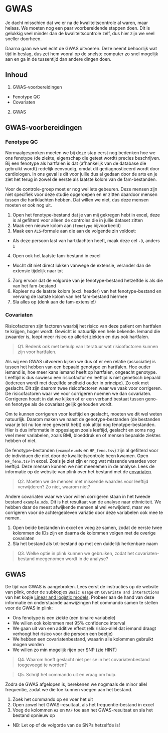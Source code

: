 # GWAS

Je dacht misschien dat we er na de kwaliteitscontrole al waren, maar helaas. We moeten nog een paar voorbereidende stappen doen. Dit is gelukkig veel minder dan de kwaliteitscontrole zelf, dus hier zijn we veel sneller doorheen.

Daarna gaan we wel echt de GWAS uitvoeren. Deze neemt behoorlijk wat tijd in beslag, dus zet hem vooral op de snelste computer zo snel mogelijk aan en ga in de tussentijd dan andere dingen doen.

## Inhoud
1. GWAS-voorbereidingen
  * Fenotype QC
  * Covariaten
2. GWAS

## GWAS-voorbereidingen
### Fenotype QC
Normaalgesproken moeten we bij deze stap eerst nog bedenken hoe we ons fenotype (de ziekte, eigenschap die getest wordt) precies beschrijven. Bij een fenotype als hartfalen is dat (afhankelijk van de database die gebruikt wordt) redelijk eenvoudig, omdat dit gediagnosticeerd wordt door cardiologen. In ons geval is dit voor jullie dus al gedaan door de arts en je ziet het terug in zowel de eerste als laatste kolom van de fam-bestanden.

Voor de controle-groep moet er nog wel iets gebeuren. Deze mensen zijn niet specifiek voor deze studie opgeroepen en er zitten daardoor mensen tussen die hartklachten hebben. Dat willen we niet, dus deze mensen moeten er ook nog uit.
1. Open het fenotype-bestand dat je van mij gekregen hebt in excel, deze is al gefilterd voor alleen de controles die in jullie dataset zitten
2. Maak een nieuwe kolom aan (`fenotype` bijvoorbeeld)
3. Maak een `ALS`-formule aan die aan de volgende zin voldoet:
  * Als deze persoon last van hartklachten heeft, maak deze cel `-9`, anders `1`
4. Open ook het laatste fam-bestand in excel
  * Mocht dit niet direct lukken vanwege de extensie, verander dan de extensie tijdelijk naar txt
5. Zorg ervoor dat de volgorde van je fenotype-bestand hetzelfde is als die van het fam-bestand
6. Kopieer nu de laatste kolom (excl. header) van het fenotype-bestand en vervang de laatste kolom van het fam-bestand hiermee
7. Sla alles op (denk aan de fam-extensie!)

### Covariaten
Risicofactoren zijn factoren waarbij het risico van deze patient om hartfalen te krijgen, hoger wordt. Gewicht is natuurlijk een hele bekende. Iemand die zwaarder is, loopt meer risico op allerlei ziekten en dus ook hartfalen.
> Q1. Bedenk ook met behulp van literatuur wat risicofactoren kunnen zijn voor hartfalen.

Als wij een GWAS uitvoeren kijken we dus of er een relatie (associatie) is tussen het hebben van een bepaald genotype en hartfalen. Hoe ouder iemand is, hoe meer kans iemand heeft op hartfalen, ongeacht genotype. Leeftijd is dus sowieso een risicofactor en leeftijd is niet genetisch bepaald (iedereen wordt met dezelfde snelheid ouder in principe). Zo ook met geslacht. Dit zijn daarom twee risicofactoren waar we vaak voor corrigeren. De risicofactoren waar we voor corrigeren noemen we dan covariaten. Corrigeren houdt in dat we kijken of er een verband bestaat tussen geno- en fenotype als de covariaat gelijk gehouden wordt.

Om te kunnen corrigeren voor leeftijd en geslacht, moeten we dit wel weten natuurlijk. Daarom maken we naast de genotype-bestanden (de bestanden waar je tot nu toe mee gewerkt hebt) ook altijd nog fenotype-bestanden. Hier is dus informatie in opgeslagen zoals leeftijd, geslacht en soms nog veel meer variabelen, zoals BMI, bloeddruk en of mensen bepaalde ziektes hebben of niet.

De fenotype-bestanden (`example.mds` en `HF_feno.tsv`) zijn al gefilterd voor de individuen die niet door de kwaliteitscontrole heen kwamen. Open `HF_feno.tsv` in excel. Zoals je ziet zijn er nog wat missende waardes voor leeftijd. Deze mensen kunnen we niet meenemen in de analyse. Lees de informatie op de website van plink over het bestand met de [covariaten](http://zzz.bwh.harvard.edu/plink/data.shtml#covar).

> Q2. Moeten we de mensen met missende waardes voor leeftijd verwijderen? Zo niet, waarom niet?

Andere covariaten waar we voor willen corrigeren staan in het tweede bestand `example.mds`. Dit is het resultaat van de analyse naar ethniciteit. We hebben daar de meest afwijkende mensen al wel verwijderd, maar we corrigeren voor de achtergebleven variatie door deze variabelen ook mee te nemen.

1. Open beide bestanden in excel en voeg ze samen, zodat de eerste twee kolommen de IDs zijn en daarna de kolommen volgen met de overige covariaten
2. Sla het bestand als txt-bestand op met een duidelijk herkenbare naam

> Q3. Welke optie in plink kunnen we gebruiken, zodat het covariaten-bestand meegenomen wordt in de analyse?

## GWAS

De tijd van GWAS is aangebroken. Lees eerst de instructies op de website van plink, onder de subkopjes `Basic usage` en `Covariate and interactions` van het kopje [Linear and logistic models](http://zzz.bwh.harvard.edu/plink/anal.shtml#glm). Probeer aan de hand van deze informatie en onderstaande aanwijzingen het commando samen te stellen voor de GWAS in plink:
* Ons fenotype is een ziekte (een binaire variabele)
* We willen ook kolommen met 95% confidence interval
* We gaan uit van een additive effect (elk risico-allel dat iemand draagt verhoogt het risico voor die persoon een beetje)
* We hebben een covariatenbestand, waaarin alle kolommen gebruikt mogen worden
* We willen zo min mogelijk rijen per SNP (zie HINT)

> Q4. Waarom hoeft geslacht niet per se in het covariatenbestand toegevoegd te worden?

> Q5. Schrijf het commando uit en vraag om hulp.

Zodra de GWAS afgelopen is, berekenen we nogmaals de minor allel frequentie, zodat we die toe kunnen voegen aan het bestand.
1. Zoek het commando op en voer het uit
2. Open zowel het GWAS-resultaat, als het frequentie-bestand in excel
3. Voeg de kolommen `A2` en `MAF` toe aan het GWAS-resultaat en sla het bestand opnieuw op
  * NB: Let op of de volgorde van de SNPs hetzelfde is!

